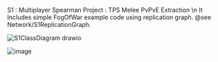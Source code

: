 S1 : Multiplayer Spearman Project : TPS Melee PvPvE Extraction
\n It Includes simple FogOfWar example code using replication graph. @see Network/S1ReplicationGraph.

![S1ClassDiagram drawio](https://github.com/user-attachments/assets/b2be46f3-d911-4fc3-a7b2-7a2282753b5b)

![image](https://github.com/user-attachments/assets/1a16e2b8-ab91-480c-ae0d-d42b612b563f)

